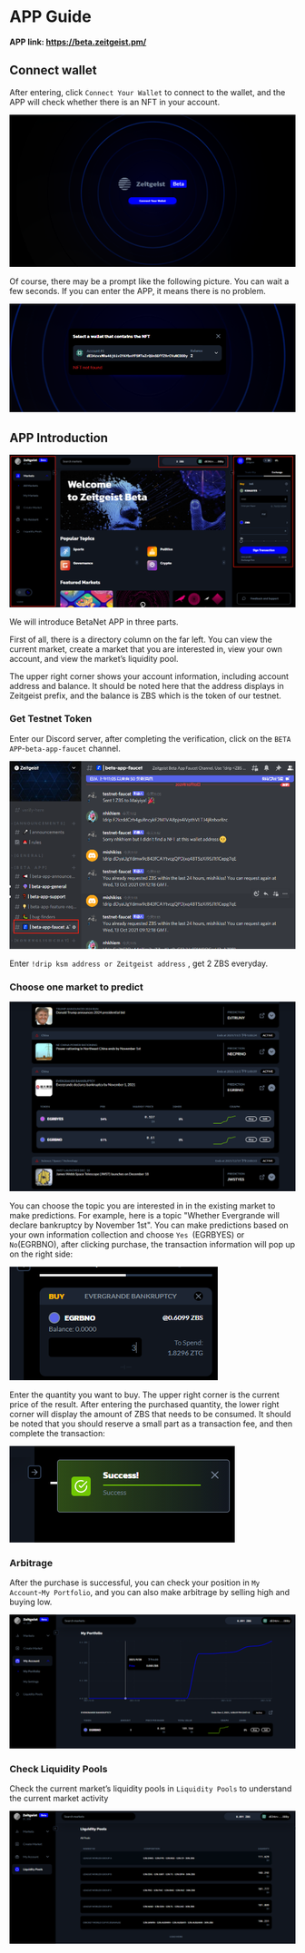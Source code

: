 # APP Guide

**APP link: https://beta.zeitgeist.pm/**

## Connect wallet

After entering, click `Connect Your Wallet` to connect to the wallet, and the APP will check whether there is an NFT in your account.

<img src="https://raw.githubusercontent.com/Whisker17/ImageStoreService/main/image-20211013121713360.png" style="zoom:50%;" />

Of course, there may be a prompt like the following picture. You can wait a few seconds. If you can enter the APP, it means there is no problem.

<img src="https://raw.githubusercontent.com/Whisker17/ImageStoreService/main/image-20211013121733640.png" style="zoom:67%;" />

## APP Introduction

<img src="https://raw.githubusercontent.com/Whisker17/ImageStoreService/main/image-20211013123835284.png" style="zoom:67%;" />

We will introduce BetaNet APP in three parts.

First of all, there is a directory column on the far left. You can view the current market, create a market that you are interested in, view your own account, and view the market’s liquidity pool.

The upper right corner shows your account information, including account address and balance. It should be noted here that the address displays in Zeitgeist prefix, and the balance is ZBS which is the token of our testnet.

### Get Testnet Token

Enter our Discord server, after completing the verification, click on the `BETA APP`-`beta-app-faucet` channel.

<img src="https://raw.githubusercontent.com/Whisker17/ImageStoreService/main/image-20211013124747988.png" style="zoom:67%;" />

Enter `!drip ksm address or Zeitgeist address` , get 2 ZBS everyday.

### Choose one market to predict

<img src="https://raw.githubusercontent.com/Whisker17/ImageStoreService/main/image-20211013125047263.png" style="zoom:67%;" />

You can choose the topic you are interested in in the existing market to make predictions. For example, here is a topic "Whether Evergrande will declare bankruptcy by November 1st". You can make predictions based on your own information collection and choose `Yes `(EGRBYES) or `No`(EGRBNO), after clicking purchase, the transaction information will pop up on the right side:

![](https://raw.githubusercontent.com/Whisker17/ImageStoreService/main/image-20211013125639292.png)

Enter the quantity you want to buy. The upper right corner is the current price of the result. After entering the purchased quantity, the lower right corner will display the amount of ZBS that needs to be consumed. It should be noted that you should reserve a small part as a transaction fee, and then complete the transaction:

![](https://raw.githubusercontent.com/Whisker17/ImageStoreService/main/image-20211013125858295.png)

### Arbitrage

After the purchase is successful, you can check your position in `My Account`-`My Portfolio`, and you can also make arbitrage by selling high and buying low.

<img src="https://raw.githubusercontent.com/Whisker17/ImageStoreService/main/image-20211013130119647.png" style="zoom:67%;" />

### Check Liquidity Pools

Check the current market’s liquidity pools in `Liquidity Pools` to understand the current market activity

<img src="https://raw.githubusercontent.com/Whisker17/ImageStoreService/main/image-20211013130303230.png" style="zoom:67%;" />